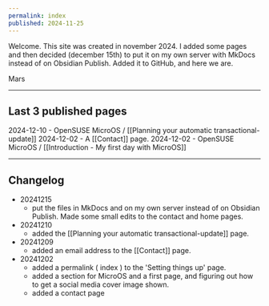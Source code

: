 ```yaml
---
permalink: index
published: 2024-11-25
---
```

Welcome. This site was created in november 2024. I added some pages and then decided (december 15th) to put it on my own server with MkDocs
instead of on Obsidian Publish. Added it to GitHub, and here we are.

Mars

---
## Last 3 published pages

2024-12-10 - OpenSUSE MicroOS / [[Planning your automatic transactional-update]]
2024-12-02 - A [[Contact]] page.
2024-12-02 - OpenSUSE MicroOS / [[Introduction - My first day with MicroOS]]


---
## Changelog
* 20241215
  * put the files in MkDocs and on my own server instead of on Obsidian Publish. Made some small edits to the contact and home pages.
* 20241210
	* added the [[Planning your automatic transactional-update]] page.
* 20241209
	* added an email address to the [[Contact]] page.
* 20241202 
	* added a permalink ( index ) to the 'Setting things up' page.
	* added a section for MicroOS and a first page, and figuring out how to get a social media cover image shown.
	* added a contact page
